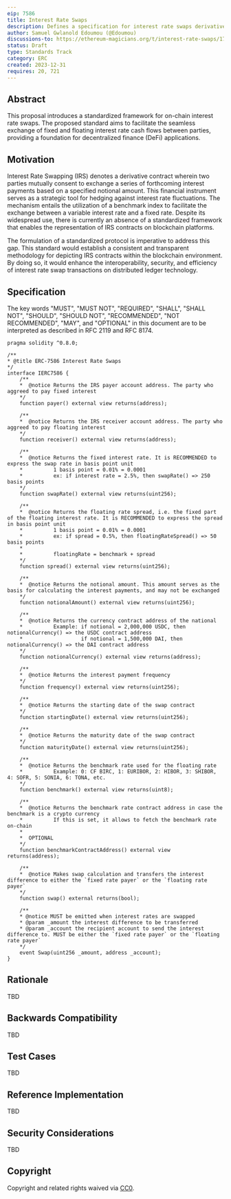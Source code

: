 ```yaml
---
eip: 7586
title: Interest Rate Swaps
description: Defines a specification for interest rate swaps derivative contracts
author: Samuel Gwlanold Edoumou (@Edoumou)
discussions-to: https://ethereum-magicians.org/t/interest-rate-swaps/17777
status: Draft
type: Standards Track
category: ERC
created: 2023-12-31
requires: 20, 721
---
```


## Abstract

This proposal introduces a standardized framework for on-chain interest rate swaps. The proposed standard aims to facilitate the seamless exchange of fixed and floating interest rate cash flows between parties, providing a foundation for decentralized finance (DeFi) applications. 

## Motivation

Interest Rate Swapping (IRS) denotes a derivative contract wherein two parties mutually consent to exchange a series of forthcoming interest payments based on a specified notional amount. This financial instrument serves as a strategic tool for hedging against interest rate fluctuations. The mechanism entails the utilization of a benchmark index to facilitate the exchange between a variable interest rate and a fixed rate. Despite its widespread use, there is currently an absence of a standardized framework that enables the representation of IRS contracts on blockchain platforms.

The formulation of a standardized protocol is imperative to address this gap. This standard would establish a consistent and transparent methodology for depicting IRS contracts within the blockchain environment. By doing so, it would enhance the interoperability, security, and efficiency of interest rate swap transactions on distributed ledger technology.

## Specification

The key words "MUST", "MUST NOT", "REQUIRED", "SHALL", "SHALL NOT", "SHOULD", "SHOULD NOT", "RECOMMENDED", "NOT RECOMMENDED", "MAY", and "OPTIONAL" in this document are to be interpreted as described in RFC 2119 and RFC 8174.

```solidity
pragma solidity ^0.8.0;

/**
* @title ERC-7586 Interest Rate Swaps
*/
interface IERC7586 {
    /**
    *  @notice Returns the IRS payer account address. The party who aggreed to pay fixed interest
    */
    function payer() external view returns(address);

    /**
    *  @notice Returns the IRS receiver account address. The party who aggreed to pay floating interest
    */
    function receiver() external view returns(address);

    /**
    *  @notice Returns the fixed interest rate. It is RECOMMENDED to express the swap rate in basis point unit
    *          1 basis point = 0.01% = 0.0001
    *          ex: if interest rate = 2.5%, then swapRate() => 250 basis points
    */
    function swapRate() external view returns(uint256);

    /**
    *  @notice Returns the floating rate spread, i.e. the fixed part of the floating interest rate. It is RECOMMENDED to express the spread in basis point unit
    *          1 basis point = 0.01% = 0.0001
    *          ex: if spread = 0.5%, then floatingRateSpread() => 50 basis points
    *
    *          floatingRate = benchmark + spread
    */
    function spread() external view returns(uint256);

    /**
    *  @notice Returns the notional amount. This amount serves as the basis for calculating the interest payments, and may not be exchanged
    */
    function notionalAmount() external view returns(uint256);

    /**
    *  @notice Returns the currency contract address of the national
    *          Example: if notional = 2,000,000 USDC, then notionalCurrency() => the USDC contract address
    *                   if notional = 1,500,000 DAI, then notionalCurrency() => the DAI contract address
    */
    function notionalCurrency() external view returns(address);

    /**
    *  @notice Returns the interest payment frequency
    */
    function frequency() external view returns(uint256);

    /**
    *  @notice Returns the starting date of the swap contract
    */
    function startingDate() external view returns(uint256);

    /**
    *  @notice Returns the maturity date of the swap contract
    */
    function maturityDate() external view returns(uint256);

    /**
    *  @notice Returns the benchmark rate used for the floating rate
    *          Example: 0: CF BIRC, 1: EURIBOR, 2: HIBOR, 3: SHIBOR, 4: SOFR, 5: SONIA, 6: TONA, etc.
    */
    function benchmark() external view returns(uint8);

    /**
    *  @notice Returns the benchmark rate contract address in case the benchmark is a crypto currency
    *          If this is set, it allows to fetch the benchmark rate on-chain
    *
    *  OPTIONAL
    */
    function benchmarkContractAddress() external view returns(address);

    /**
    *  @notice Makes swap calculation and transfers the interest difference to either the `fixed rate payer` or the `floating rate payer`
    */
    function swap() external returns(bool);

    /**
    * @notice MUST be emitted when interest rates are swapped
    * @param _amount the interest difference to be transferred
    * @param _account the recipient account to send the interest difference to. MUST be either the `fixed rate payer` or the `floating rate payer`
    */
    event Swap(uint256 _amount, address _account);
}
```

## Rationale

TBD

## Backwards Compatibility

TBD

## Test Cases

TBD

## Reference Implementation

TBD

## Security Considerations

TBD

## Copyright

Copyright and related rights waived via [CC0](../LICENSE.md).
